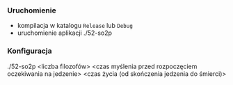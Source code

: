 ### Uruchomienie

* kompilacja w katalogu `Release` lub `Debug`
* uruchomienie aplikacji ./52-so2p


### Konfiguracja 

./52-so2p <liczba filozofów> <czas jedzenia> <czas myślenia przed rozpoczęciem oczekiwania na jedzenie>  <czas życia (od skończenia jedzenia do śmierci)>
